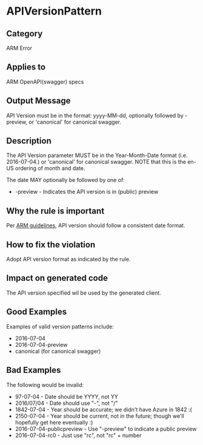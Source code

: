 # APIVersionPattern

## Category

ARM Error

## Applies to

ARM OpenAPI(swagger) specs

## Output Message

API Version must be in the format: yyyy-MM-dd, optionally followed by -preview, or 'canonical' for canonical swagger.

## Description

The API Version parameter MUST be in the Year-Month-Date format (i.e. 2016-07-04.) or 'canonical' for canonical swagger. NOTE that this is the en-US ordering of month and date.

The date MAY optionally be followed by one of:
* -preview - Indicates the API version is in (public) preview

## Why the rule is important

Per [ARM guidelines](https://github.com/Azure/azure-resource-manager-rpc/blob/master/v1.0/resource-api-reference.md), API version should follow a consistent date format.

## How to fix the violation

Adopt API version format as indicated by the rule.

## Impact on generated code

The API version specified wil be used by the generated client.

## Good Examples

Examples of valid version patterns include:
* 2016-07-04
* 2016-07-04-preview
* canonical (for canonical swagger)

## Bad Examples

The following would be invalid:
* 97-07-04 - Date should be YYYY, not YY
* 2016/07/04 - Date should use "-", not "/"
* 1842-07-04 - Year should be accurate; we didn't have Azure in 1842 :(
* 2150-07-04 - Year should be current, not in the future; though we'll hopefully get here eventually :)
* 2016-07-04-publicpreview - Use "-preview" to indicate a public preview
* 2016-07-04-rc0 - Just use "rc", not "rc" + number
